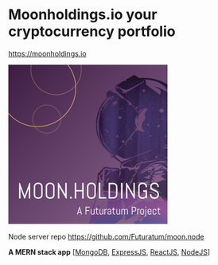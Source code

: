 
# Moonholdings.io your cryptocurrency portfolio

https://moonholdings.io

![enter image description here](https://raw.githubusercontent.com/leongaban/github_images/master/moon-holdings-square.png)

Node server repo
https://github.com/Futuratum/moon.node

**A MERN stack app**
[[MongoDB](https://www.mongodb.com/), [ExpressJS](https://expressjs.com/), [ReactJS](https://reactjs.org/), [NodeJS](https://nodejs.org/en/)]
